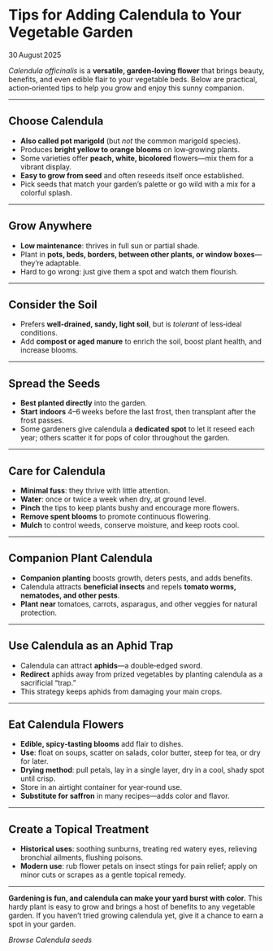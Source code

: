 # Tips for Adding Calendula to Your Vegetable Garden

30 August 2025  

*Calendula officinalis* is a **versatile, garden‑loving flower** that brings beauty, benefits, and even edible flair to your vegetable beds. Below are practical, action‑oriented tips to help you grow and enjoy this sunny companion.

---

## Choose Calendula

- **Also called pot marigold** (but *not* the common marigold species).  
- Produces **bright yellow to orange blooms** on low‑growing plants.  
- Some varieties offer **peach, white, bicolored** flowers—mix them for a vibrant display.  
- **Easy to grow from seed** and often reseeds itself once established.  
- Pick seeds that match your garden’s palette or go wild with a mix for a colorful splash.

---

## Grow Anywhere

- **Low maintenance**: thrives in full sun or partial shade.  
- Plant in **pots, beds, borders, between other plants, or window boxes**—they’re adaptable.  
- Hard to go wrong: just give them a spot and watch them flourish.

---

## Consider the Soil

- Prefers **well‑drained, sandy, light soil**, but is *tolerant* of less‑ideal conditions.  
- Add **compost or aged manure** to enrich the soil, boost plant health, and increase blooms.

---

## Spread the Seeds

- **Best planted directly** into the garden.  
- **Start indoors** 4–6 weeks before the last frost, then transplant after the frost passes.  
- Some gardeners give calendula a **dedicated spot** to let it reseed each year; others scatter it for pops of color throughout the garden.

---

## Care for Calendula

- **Minimal fuss**: they thrive with little attention.  
- **Water**: once or twice a week when dry, at ground level.  
- **Pinch** the tips to keep plants bushy and encourage more flowers.  
- **Remove spent blooms** to promote continuous flowering.  
- **Mulch** to control weeds, conserve moisture, and keep roots cool.

---

## Companion Plant Calendula

- **Companion planting** boosts growth, deters pests, and adds benefits.  
- Calendula attracts **beneficial insects** and repels **tomato worms, nematodes, and other pests**.  
- **Plant near** tomatoes, carrots, asparagus, and other veggies for natural protection.

---

## Use Calendula as an Aphid Trap

- Calendula can attract **aphids**—a double‑edged sword.  
- **Redirect** aphids away from prized vegetables by planting calendula as a sacrificial “trap.”  
- This strategy keeps aphids from damaging your main crops.

---

## Eat Calendula Flowers

- **Edible, spicy‑tasting blooms** add flair to dishes.  
- **Use**: float on soups, scatter on salads, color butter, steep for tea, or dry for later.  
- **Drying method**: pull petals, lay in a single layer, dry in a cool, shady spot until crisp.  
- Store in an airtight container for year‑round use.  
- **Substitute for saffron** in many recipes—adds color and flavor.

---

## Create a Topical Treatment

- **Historical uses**: soothing sunburns, treating red watery eyes, relieving bronchial ailments, flushing poisons.  
- **Modern use**: rub flower petals on insect stings for pain relief; apply on minor cuts or scrapes as a gentle topical remedy.

---

**Gardening is fun, and calendula can make your yard burst with color.** This hardy plant is easy to grow and brings a host of benefits to any vegetable garden. If you haven’t tried growing calendula yet, give it a chance to earn a spot in your garden.

*Browse Calendula seeds*
